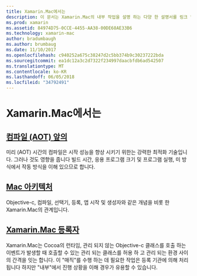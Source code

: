 ```yaml
---
title: Xamarin.Mac에서는
description: 이 문서는 Xamarin.Mac의 내부 작업을 설명 하는 다양 한 설명서를 링크 합니다. 미리 컴파일, Xamarin.Mac 아키텍처 및 Xamarin.Mac 등록자 연결 된 문서에 설명합니다.
ms.prod: xamarin
ms.assetid: 84974D75-0CCE-4455-AA38-00DE68AE33B6
ms.technology: xamarin-mac
author: bradumbaugh
ms.author: brumbaug
ms.date: 11/10/2017
ms.openlocfilehash: c940252a675c38247d2c5bb374b9c30237222bda
ms.sourcegitcommit: ea1dc12a3c2d7322f234997daacbfdb6ad542507
ms.translationtype: MT
ms.contentlocale: ko-KR
ms.lasthandoff: 06/05/2018
ms.locfileid: "34792491"
---
```

# <a name="under-the-hood-in-xamarinmac"></a>Xamarin.Mac에서는

## <a name="ahead-of-time-compilation-aotaotmd"></a>[컴파일 (AOT) 앞의](aot.md)

미리 (AOT) 시간의 컴파일은 시작 성능을 향상 시키기 위한는 강력한 최적화 기술입니다. 그러나 것도 영향을 줍니다 빌드 시간, 응용 프로그램 크기 및 프로그램 실행, 미 방식에서 작동 방식을 이해 있으므로 합니다.

## <a name="mac-architecturearchitecturemd"></a>[Mac 아키텍처](architecture.md)

Objective-c, 컴파일, 선택기, 등록, 앱 시작 및 생성자와 같은 개념을 비롯 한 Xamarin.Mac의 관계입니다.

## <a name="xamarinmac-registrarregistrarmd"></a>[Xamarin.Mac 등록자](registrar.md)

Xamarin.Mac는 Cocoa의 런타임, 관리 되지 않는 Objective-c 클래스를 호출 하는 이벤트가 발생할 때 호출할 수 있는 관리 되는 클래스를 허용 하 고 관리 되는 환경 사이의 간격을 잇는 합니다. 이 "매직"를 수행 하는 데 필요한 작업은 등록 기관에 의해 처리 됩니다 하지만 "내부"에서 진행 상황을 이해 경우가 유용할 수 있습니다.
